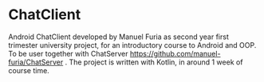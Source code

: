 # ChatClient

Android ChatClient developed by Manuel Furia as second year first trimester university project, for an introductory course to Android and OOP. To be user together with ChatServer https://github.com/manuel-furia/ChatServer .
The project is written with Kotlin, in around 1 week of course time.
